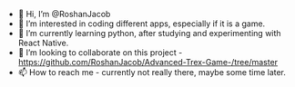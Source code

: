 - 👋 Hi, I’m @RoshanJacob
- 👀 I’m interested in coding different apps, especially if it is a game.
- 🌱 I’m currently learning python, after studying and experimenting with React Native.
- 💞️ I’m looking to collaborate on this project - https://github.com/RoshanJacob/Advanced-Trex-Game-/tree/master
- 📫 How to reach me - currently not really there, maybe some time later.

<!---
RoshanJacob/RoshanJacob is a ✨ special ✨ repository because its `README.md` (this file) appears on your GitHub profile.
You can click the Preview link to take a look at your changes.
--->
